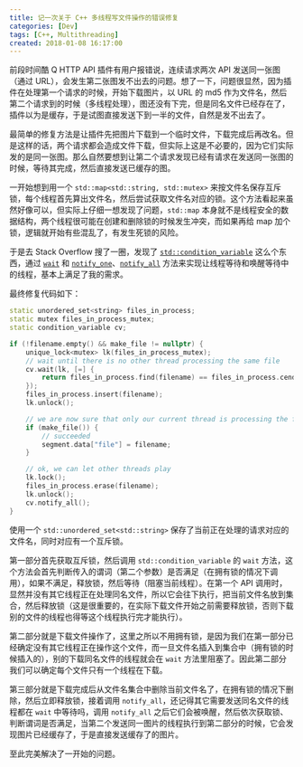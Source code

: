 ```yaml
---
title: 记一次关于 C++ 多线程写文件操作的错误修复
categories: [Dev]
tags: [C++, Multithreading]
created: 2018-01-08 16:17:00
---
```


前段时间酷 Q HTTP API 插件有用户报错说，连续请求两次 API 发送同一张图（通过 URL），会发生第二张图发不出去的问题。想了一下，问题很显然，因为插件在处理第一个请求的时候，开始下载图片，以 URL 的 md5 作为文件名，然后第二个请求到的时候（多线程处理），图还没有下完，但是同名文件已经存在了，插件以为是缓存，于是试图直接发送下到一半的文件，自然是发不出去了。

最简单的修复方法是让插件先把图片下载到一个临时文件，下载完成后再改名。但是这样的话，两个请求都会造成文件下载，但实际上这是不必要的，因为它们实际发的是同一张图。那么自然要想到让第二个请求发现已经有请求在发送同一张图的时候，等待其完成，然后直接发送已缓存的图。

一开始想到用一个 `std::map<std::string, std::mutex>` 来按文件名保存互斥锁，每个线程首先算出文件名，然后尝试获取文件名对应的锁。这个方法看起来虽然好像可以，但实际上仔细一想发现了问题，`std::map` 本身就不是线程安全的数据结构，两个线程很可能在创建和删除锁的时候发生冲突，而如果再给 map 加个锁，逻辑就开始有些混乱了，有发生死锁的风险。

于是去 Stack Overflow 搜了一圈，发现了 [`std::condition_variable`](http://en.cppreference.com/w/cpp/thread/condition_variable) 这么个东西，通过 [`wait`](http://en.cppreference.com/w/cpp/thread/condition_variable/wait) 和 [`notify_one`](http://en.cppreference.com/w/cpp/thread/condition_variable/notify_one)、[`notify_all`](http://en.cppreference.com/w/cpp/thread/condition_variable/notify_all) 方法来实现让线程等待和唤醒等待中的线程，基本上满足了我的需求。

最终修复代码如下：

```cpp
static unordered_set<string> files_in_process;
static mutex files_in_process_mutex;
static condition_variable cv;

if (!filename.empty() && make_file != nullptr) {
    unique_lock<mutex> lk(files_in_process_mutex);
    // wait until there is no other thread processing the same file
    cv.wait(lk, [=] {
        return files_in_process.find(filename) == files_in_process.cend();
    });
    files_in_process.insert(filename);
    lk.unlock();

    // we are now sure that only our current thread is processing the file
    if (make_file()) {
        // succeeded
        segment.data["file"] = filename;
    }

    // ok, we can let other threads play
    lk.lock();
    files_in_process.erase(filename);
    lk.unlock();
    cv.notify_all();
}
```

使用一个 `std::unordered_set<std::string>` 保存了当前正在处理的请求对应的文件名，同时对应有一个互斥锁。

第一部分首先获取互斥锁，然后调用 `std::condition_variable` 的 `wait` 方法，这个方法会首先判断传入的谓词（第二个参数）是否满足（在拥有锁的情况下调用），如果不满足，释放锁，然后等待（阻塞当前线程）。在第一个 API 调用时，显然并没有其它线程正在处理同名文件，所以它会往下执行，把当前文件名放到集合，然后释放锁（这是很重要的，在实际下载文件开始之前需要释放锁，否则下载别的文件的线程也得等这个线程执行完才能执行）。

第二部分就是下载文件操作了，这里之所以不用拥有锁，是因为我们在第一部分已经确定没有其它线程正在操作这个文件，而一旦文件名插入到集合中（拥有锁的时候插入的），别的下载同名文件的线程就会在 `wait` 方法里阻塞了。因此第二部分我们可以确定每个文件只有一个线程在下载。

第三部分就是下载完成后从文件名集合中删除当前文件名了，在拥有锁的情况下删除，然后立即释放锁，接着调用 `notify_all`，还记得其它需要发送同名文件的线程都在 `wait` 中等待吗，调用 `notify_all` 之后它们会被唤醒，然后依次获取锁、判断谓词是否满足，当第二个发送同一图片的线程执行到第二部分的时候，它会发现图片已经缓存了，于是直接发送缓存了的图片。

至此完美解决了一开始的问题。
